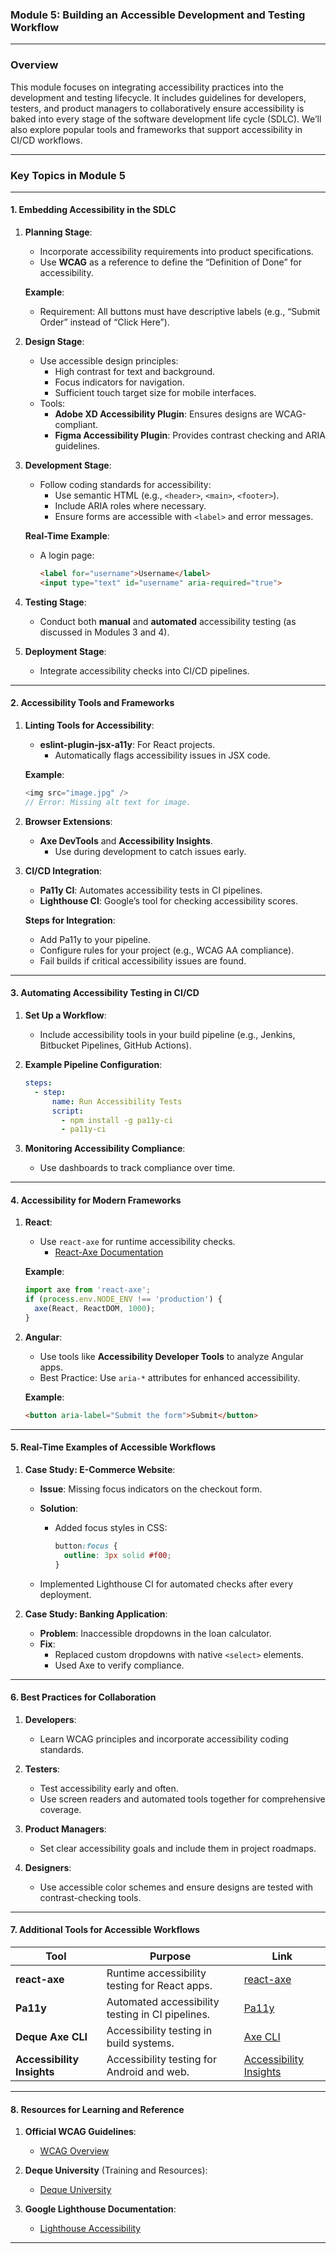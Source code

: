 ### **Module 5: Building an Accessible Development and Testing Workflow**

---

### **Overview**  
This module focuses on integrating accessibility practices into the development and testing lifecycle. It includes guidelines for developers, testers, and product managers to collaboratively ensure accessibility is baked into every stage of the software development life cycle (SDLC). We’ll also explore popular tools and frameworks that support accessibility in CI/CD workflows.

---

### **Key Topics in Module 5**

---

#### **1. Embedding Accessibility in the SDLC**  

1. **Planning Stage**:
   - Incorporate accessibility requirements into product specifications.
   - Use **WCAG** as a reference to define the “Definition of Done” for accessibility.

   **Example**:
   - Requirement: All buttons must have descriptive labels (e.g., “Submit Order” instead of “Click Here”).

2. **Design Stage**:
   - Use accessible design principles:
     - High contrast for text and background.
     - Focus indicators for navigation.
     - Sufficient touch target size for mobile interfaces.
   - Tools: 
     - **Adobe XD Accessibility Plugin**: Ensures designs are WCAG-compliant.
     - **Figma Accessibility Plugin**: Provides contrast checking and ARIA guidelines.

3. **Development Stage**:
   - Follow coding standards for accessibility:
     - Use semantic HTML (e.g., `<header>`, `<main>`, `<footer>`).
     - Include ARIA roles where necessary.
     - Ensure forms are accessible with `<label>` and error messages.

   **Real-Time Example**:
   - A login page:
     ```html
     <label for="username">Username</label>
     <input type="text" id="username" aria-required="true">
     ```

4. **Testing Stage**:
   - Conduct both **manual** and **automated** accessibility testing (as discussed in Modules 3 and 4).

5. **Deployment Stage**:
   - Integrate accessibility checks into CI/CD pipelines.

---

#### **2. Accessibility Tools and Frameworks**

1. **Linting Tools for Accessibility**:
   - **eslint-plugin-jsx-a11y**: For React projects.
     - Automatically flags accessibility issues in JSX code.

   **Example**:
   ```javascript
   <img src="image.jpg" /> 
   // Error: Missing alt text for image.
   ```

2. **Browser Extensions**:
   - **Axe DevTools** and **Accessibility Insights**.
     - Use during development to catch issues early.

3. **CI/CD Integration**:
   - **Pa11y CI**: Automates accessibility tests in CI pipelines.
   - **Lighthouse CI**: Google’s tool for checking accessibility scores.

   **Steps for Integration**:
   - Add Pa11y to your pipeline.
   - Configure rules for your project (e.g., WCAG AA compliance).
   - Fail builds if critical accessibility issues are found.

---

#### **3. Automating Accessibility Testing in CI/CD**

1. **Set Up a Workflow**:
   - Include accessibility tools in your build pipeline (e.g., Jenkins, Bitbucket Pipelines, GitHub Actions).

2. **Example Pipeline Configuration**:
   ```yaml
   steps:
     - step: 
         name: Run Accessibility Tests
         script:
           - npm install -g pa11y-ci
           - pa11y-ci
   ```

3. **Monitoring Accessibility Compliance**:
   - Use dashboards to track compliance over time.

---

#### **4. Accessibility for Modern Frameworks**

1. **React**:
   - Use `react-axe` for runtime accessibility checks.
     - [React-Axe Documentation](https://github.com/dequelabs/react-axe)

   **Example**:
   ```javascript
   import axe from 'react-axe';
   if (process.env.NODE_ENV !== 'production') {
     axe(React, ReactDOM, 1000);
   }
   ```

2. **Angular**:
   - Use tools like **Accessibility Developer Tools** to analyze Angular apps.
   - Best Practice: Use `aria-*` attributes for enhanced accessibility.

   **Example**:
   ```html
   <button aria-label="Submit the form">Submit</button>
   ```

---

#### **5. Real-Time Examples of Accessible Workflows**

1. **Case Study: E-Commerce Website**:
   - **Issue**: Missing focus indicators on the checkout form.  
   - **Solution**:
     - Added focus styles in CSS:
       ```css
       button:focus {
         outline: 3px solid #f00;
       }
       ```

   - Implemented Lighthouse CI for automated checks after every deployment.

2. **Case Study: Banking Application**:
   - **Problem**: Inaccessible dropdowns in the loan calculator.  
   - **Fix**:
     - Replaced custom dropdowns with native `<select>` elements.
     - Used Axe to verify compliance.

---

#### **6. Best Practices for Collaboration**  

1. **Developers**:
   - Learn WCAG principles and incorporate accessibility coding standards.

2. **Testers**:
   - Test accessibility early and often.
   - Use screen readers and automated tools together for comprehensive coverage.

3. **Product Managers**:
   - Set clear accessibility goals and include them in project roadmaps.

4. **Designers**:
   - Use accessible color schemes and ensure designs are tested with contrast-checking tools.

---

#### **7. Additional Tools for Accessible Workflows**

| **Tool**                 | **Purpose**                                         | **Link**                                         |
|---------------------------|-----------------------------------------------------|-------------------------------------------------|
| **react-axe**             | Runtime accessibility testing for React apps.       | [react-axe](https://github.com/dequelabs/react-axe) |
| **Pa11y**                 | Automated accessibility testing in CI pipelines.    | [Pa11y](https://pa11y.org/)                    |
| **Deque Axe CLI**         | Accessibility testing in build systems.             | [Axe CLI](https://www.deque.com/axe/)          |
| **Accessibility Insights**| Accessibility testing for Android and web.          | [Accessibility Insights](https://accessibilityinsights.io/) |

---

#### **8. Resources for Learning and Reference**

1. **Official WCAG Guidelines**:  
   - [WCAG Overview](https://www.w3.org/WAI/standards-guidelines/wcag/)  

2. **Deque University** (Training and Resources):  
   - [Deque University](https://dequeuniversity.com/)  

3. **Google Lighthouse Documentation**:  
   - [Lighthouse Accessibility](https://developers.google.com/web/tools/lighthouse/)  

---
